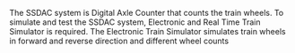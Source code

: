 The SSDAC system is Digital Axle Counter that counts the train wheels. To simulate and test the SSDAC system, Electronic and Real Time Train Simulator is required. The Electronic Train Simulator simulates train wheels in forward and reverse direction and different wheel counts
